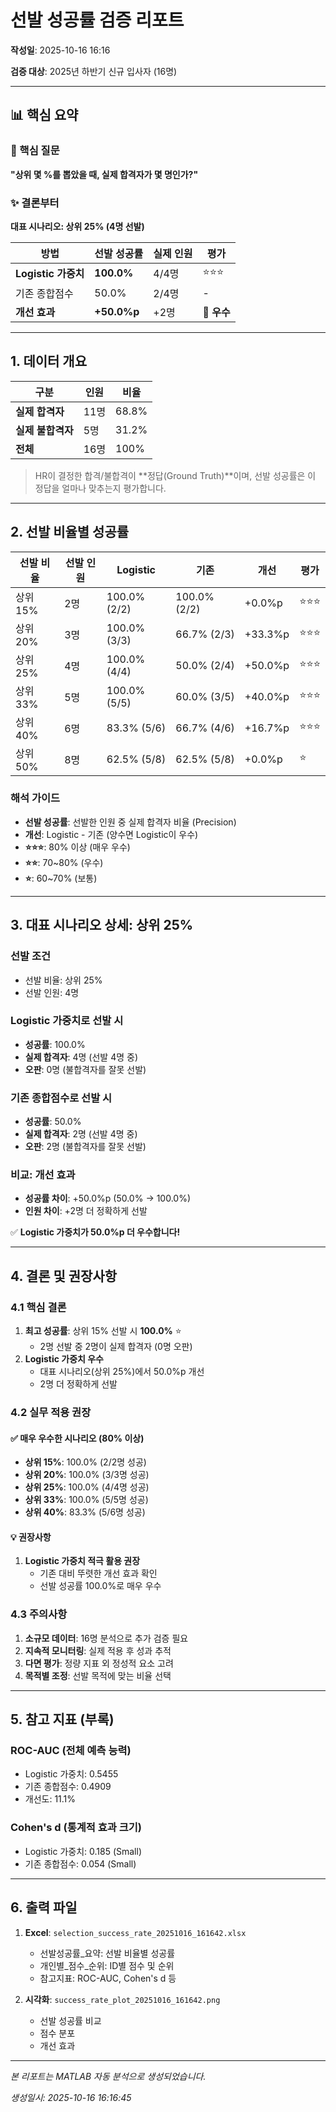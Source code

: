 # 선발 성공률 검증 리포트

**작성일**: 2025-10-16 16:16

**검증 대상**: 2025년 하반기 신규 입사자 (16명)

---

## 📊 핵심 요약

### 🎯 핵심 질문

**"상위 몇 %를 뽑았을 때, 실제 합격자가 몇 명인가?"**

### ✨ 결론부터

**대표 시나리오: 상위 25% (4명 선발)**

| 방법 | 선발 성공률 | 실제 인원 | 평가 |
|------|------------|-----------|------|
| **Logistic 가중치** | **100.0%** | 4/4명 | ⭐⭐⭐ |
| 기존 종합점수 | 50.0% | 2/4명 | - |
| **개선 효과** | **+50.0%p** | +2명 | 🎉 **우수** |

---

## 1. 데이터 개요

| 구분 | 인원 | 비율 |
|------|------|------|
| **실제 합격자** | 11명 | 68.8% |
| **실제 불합격자** | 5명 | 31.2% |
| **전체** | 16명 | 100% |

> HR이 결정한 합격/불합격이 **정답(Ground Truth)**이며, 선발 성공률은 이 정답을 얼마나 맞추는지 평가합니다.

---

## 2. 선발 비율별 성공률

| 선발 비율 | 선발 인원 | Logistic | 기존 | 개선 | 평가 |
|-----------|-----------|----------|------|------|------|
| 상위 15% | 2명 | 100.0% (2/2) | 100.0% (2/2) | +0.0%p | ⭐⭐⭐ |
| 상위 20% | 3명 | 100.0% (3/3) | 66.7% (2/3) | +33.3%p | ⭐⭐⭐ |
| 상위 25% | 4명 | 100.0% (4/4) | 50.0% (2/4) | +50.0%p | ⭐⭐⭐ |
| 상위 33% | 5명 | 100.0% (5/5) | 60.0% (3/5) | +40.0%p | ⭐⭐⭐ |
| 상위 40% | 6명 | 83.3% (5/6) | 66.7% (4/6) | +16.7%p | ⭐⭐⭐ |
| 상위 50% | 8명 | 62.5% (5/8) | 62.5% (5/8) | +0.0%p | ⭐ |

### 해석 가이드

- **선발 성공률**: 선발한 인원 중 실제 합격자 비율 (Precision)
- **개선**: Logistic - 기존 (양수면 Logistic이 우수)
- **⭐⭐⭐**: 80% 이상 (매우 우수)
- **⭐⭐**: 70~80% (우수)
- **⭐**: 60~70% (보통)

---

## 3. 대표 시나리오 상세: 상위 25%

### 선발 조건

- 선발 비율: 상위 25%
- 선발 인원: 4명

### Logistic 가중치로 선발 시

- **성공률**: 100.0%
- **실제 합격자**: 4명 (선발 4명 중)
- **오판**: 0명 (불합격자를 잘못 선발)

### 기존 종합점수로 선발 시

- **성공률**: 50.0%
- **실제 합격자**: 2명 (선발 4명 중)
- **오판**: 2명 (불합격자를 잘못 선발)

### 비교: 개선 효과

- **성공률 차이**: +50.0%p (50.0% → 100.0%)
- **인원 차이**: +2명 더 정확하게 선발

✅ **Logistic 가중치가 50.0%p 더 우수합니다!**

---

## 4. 결론 및 권장사항

### 4.1 핵심 결론

1. **최고 성공률**: 상위 15% 선발 시 **100.0%** ⭐
   - 2명 선발 중 2명이 실제 합격자 (0명 오판)
2. **Logistic 가중치 우수**
   - 대표 시나리오(상위 25%)에서 50.0%p 개선
   - 2명 더 정확하게 선발

### 4.2 실무 적용 권장

#### ✅ 매우 우수한 시나리오 (80% 이상)

- **상위 15%**: 100.0% (2/2명 성공)
- **상위 20%**: 100.0% (3/3명 성공)
- **상위 25%**: 100.0% (4/4명 성공)
- **상위 33%**: 100.0% (5/5명 성공)
- **상위 40%**: 83.3% (5/6명 성공)

#### 💡 권장사항

1. **Logistic 가중치 적극 활용 권장**
   - 기존 대비 뚜렷한 개선 효과 확인
   - 선발 성공률 100.0%로 매우 우수

### 4.3 주의사항

1. **소규모 데이터**: 16명 분석으로 추가 검증 필요
2. **지속적 모니터링**: 실제 적용 후 성과 추적
3. **다면 평가**: 정량 지표 외 정성적 요소 고려
4. **목적별 조정**: 선발 목적에 맞는 비율 선택

---

## 5. 참고 지표 (부록)

### ROC-AUC (전체 예측 능력)

- Logistic 가중치: 0.5455
- 기존 종합점수: 0.4909
- 개선도: 11.1%

### Cohen's d (통계적 효과 크기)

- Logistic 가중치: 0.185 (Small)
- 기존 종합점수: 0.054 (Small)

---

## 6. 출력 파일

1. **Excel**: `selection_success_rate_20251016_161642.xlsx`
   - 선발성공률_요약: 선발 비율별 성공률
   - 개인별_점수_순위: ID별 점수 및 순위
   - 참고지표: ROC-AUC, Cohen's d 등

2. **시각화**: `success_rate_plot_20251016_161642.png`
   - 선발 성공률 비교
   - 점수 분포
   - 개선 효과

---

*본 리포트는 MATLAB 자동 분석으로 생성되었습니다.*

*생성일시: 2025-10-16 16:16:45*
